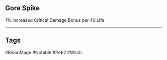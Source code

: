 ## Gore Spike
1% increased Critical Damage Bonus per 40 Life

---
## Tags
#BloodMage
#Notable
#PoE2
#Witch
